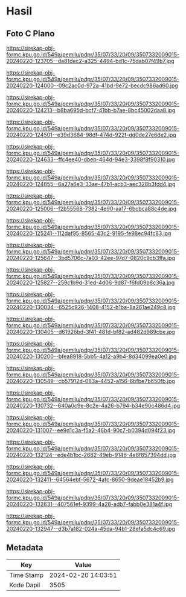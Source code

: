 # Hasil

## Foto C Plano

https://sirekap-obj-formc.kpu.go.id/549a/pemilu/pdpr/35/07/33/20/09/3507332009015-20240220-123705--da81dec2-a325-4494-bd1c-75dab07f49b7.jpg

https://sirekap-obj-formc.kpu.go.id/549a/pemilu/pdpr/35/07/33/20/09/3507332009015-20240220-124000--09c2ac0d-972a-41bd-9e72-becdc986ad60.jpg

https://sirekap-obj-formc.kpu.go.id/549a/pemilu/pdpr/35/07/33/20/09/3507332009015-20240220-124213--b8ba695d-bcf7-41bb-b7ae-8bc45002daa8.jpg

https://sirekap-obj-formc.kpu.go.id/549a/pemilu/pdpr/35/07/33/20/09/3507332009015-20240220-124501--e39d3684-98df-474d-922f-dd0de27e6de2.jpg

https://sirekap-obj-formc.kpu.go.id/549a/pemilu/pdpr/35/07/33/20/09/3507332009015-20240220-124633--ffc4ee40-dbeb-464d-94e3-3398f8f90310.jpg

https://sirekap-obj-formc.kpu.go.id/549a/pemilu/pdpr/35/07/33/20/09/3507332009015-20240220-124855--6a27a6e3-33ae-47b1-acb3-aec328b3fdd4.jpg

https://sirekap-obj-formc.kpu.go.id/549a/pemilu/pdpr/35/07/33/20/09/3507332009015-20240220-125006--f2b55568-7382-4e90-aa17-6bcbca88c4de.jpg

https://sirekap-obj-formc.kpu.go.id/549a/pemilu/pdpr/35/07/33/20/09/3507332009015-20240220-125241--112daf95-8565-43c2-9195-fe98ec94fc83.jpg

https://sirekap-obj-formc.kpu.go.id/549a/pemilu/pdpr/35/07/33/20/09/3507332009015-20240220-125647--3bd5706c-7a03-42ee-97d7-0820c9cb3ffa.jpg

https://sirekap-obj-formc.kpu.go.id/549a/pemilu/pdpr/35/07/33/20/09/3507332009015-20240220-125827--259c1b9d-31ed-4d06-9d87-f6fd09b8c36a.jpg

https://sirekap-obj-formc.kpu.go.id/549a/pemilu/pdpr/35/07/33/20/09/3507332009015-20240220-130034--6525c926-1408-4152-b1ba-8a261ae249c8.jpg

https://sirekap-obj-formc.kpu.go.id/549a/pemilu/pdpr/35/07/33/20/09/3507332009015-20240220-130405--d61926bd-3f41-481d-bf82-ad482d989cbe.jpg

https://sirekap-obj-formc.kpu.go.id/549a/pemilu/pdpr/35/07/33/20/09/3507332009015-20240220-130200--bfea8918-5bb5-4a12-a9b4-8d34099ea0e0.jpg

https://sirekap-obj-formc.kpu.go.id/549a/pemilu/pdpr/35/07/33/20/09/3507332009015-20240220-130549--cb57912d-083a-4452-a156-8bfbe7b650fb.jpg

https://sirekap-obj-formc.kpu.go.id/549a/pemilu/pdpr/35/07/33/20/09/3507332009015-20240220-130732--640a0c9e-8c2e-4a26-b794-b34e90c486d4.jpg

https://sirekap-obj-formc.kpu.go.id/549a/pemilu/pdpr/35/07/33/20/09/3507332009015-20240220-131007--ee9d1c3a-f5a2-46b4-90c7-b0394d094f23.jpg

https://sirekap-obj-formc.kpu.go.id/549a/pemilu/pdpr/35/07/33/20/09/3507332009015-20240220-132124--ede4b1bc-2682-49eb-9146-4e8f857394dd.jpg

https://sirekap-obj-formc.kpu.go.id/549a/pemilu/pdpr/35/07/33/20/09/3507332009015-20240220-132411--64564ebf-5672-4afc-8650-9deae18452b9.jpg

https://sirekap-obj-formc.kpu.go.id/549a/pemilu/pdpr/35/07/33/20/09/3507332009015-20240220-132631--407561ef-9399-4a28-adb7-fabb0e381a4f.jpg

https://sirekap-obj-formc.kpu.go.id/549a/pemilu/pdpr/35/07/33/20/09/3507332009015-20240220-132947--d3b7a182-024a-45da-94b1-28efa5dc4c69.jpg


## Metadata

| Key        | Value               |
| ---------- | ------------------- |
| Time Stamp | 2024-02-20 14:03:51 |
| Kode Dapil | 3505                |



